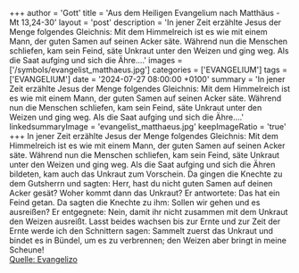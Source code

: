 +++
author = 'Gott'
title = 'Aus dem Heiligen Evangelium nach Matthäus - Mt 13,24-30'
layout = 'post'
description = 'In jener Zeit erzählte Jesus der Menge folgendes Gleichnis: Mit dem Himmelreich ist es wie mit einem Mann, der guten Samen auf seinen Acker säte. Während nun die Menschen schliefen, kam sein Feind, säte Unkraut unter den Weizen und ging weg. Als die Saat aufging und sich die Ähre....'
images = ['/symbols/evangelist_matthaeus.jpg']
categories = ['EVANGELIUM']
tags = ['EVANGELIUM']
date = '2024-07-27 08:00:00 +0100'
summary = 'In jener Zeit erzählte Jesus der Menge folgendes Gleichnis: Mit dem Himmelreich ist es wie mit einem Mann, der guten Samen auf seinen Acker säte. Während nun die Menschen schliefen, kam sein Feind, säte Unkraut unter den Weizen und ging weg. Als die Saat aufging und sich die Ähre....'
linkedsummaryImage = 'evangelist_matthaeus.jpg'
keepImageRatio = 'true'
+++
In jener Zeit erzählte Jesus der Menge folgendes Gleichnis: Mit dem Himmelreich ist es wie mit einem Mann, der guten Samen auf seinen Acker säte.
Während nun die Menschen schliefen, kam sein Feind, säte Unkraut unter den Weizen und ging weg.
Als die Saat aufging und sich die Ähren bildeten, kam auch das Unkraut zum Vorschein.<!--more-->
Da gingen die Knechte zu dem Gutsherrn und sagten: Herr, hast du nicht guten Samen auf deinen Acker gesät? Woher kommt dann das Unkraut?
Er antwortete: Das hat ein Feind getan. Da sagten die Knechte zu ihm: Sollen wir gehen und es ausreißen?
Er entgegnete: Nein, damit ihr nicht zusammen mit dem Unkraut den Weizen ausreißt.
Lasst beides wachsen bis zur Ernte und zur Zeit der Ernte werde ich den Schnittern sagen: Sammelt zuerst das Unkraut und bindet es in Bündel, um es zu verbrennen; den Weizen aber bringt in meine Scheune!<br> [Quelle: Evangelizo](https://evangeliumtagfuertag.org/DE/gospel)